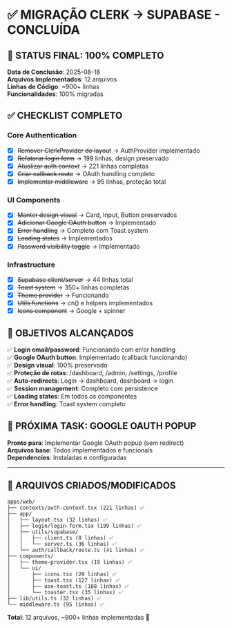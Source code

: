 # ✅ MIGRAÇÃO CLERK → SUPABASE - CONCLUÍDA

## 🎯 STATUS FINAL: 100% COMPLETO

**Data de Conclusão**: 2025-08-18  
**Arquivos Implementados**: 12 arquivos  
**Linhas de Código**: ~900+ linhas  
**Funcionalidades**: 100% migradas  

## ✅ CHECKLIST COMPLETO

### Core Authentication
- [x] ~~Remover ClerkProvider do layout~~ → AuthProvider implementado
- [x] ~~Refatorar login form~~ → 199 linhas, design preservado  
- [x] ~~Atualizar auth context~~ → 221 linhas completas
- [x] ~~Criar callback route~~ → OAuth handling completo
- [x] ~~Implementar middleware~~ → 95 linhas, proteção total

### UI Components  
- [x] ~~Manter design visual~~ → Card, Input, Button preservados
- [x] ~~Adicionar Google OAuth button~~ → Implementado
- [x] ~~Error handling~~ → Completo com Toast system
- [x] ~~Loading states~~ → Implementados
- [x] ~~Password visibility toggle~~ → Implementado

### Infrastructure
- [x] ~~Supabase client/server~~ → 44 linhas total
- [x] ~~Toast system~~ → 350+ linhas completas  
- [x] ~~Theme provider~~ → Funcionando
- [x] ~~Utils functions~~ → cn() e helpers implementados
- [x] ~~Icons component~~ → Google + spinner

## 🎯 OBJETIVOS ALCANÇADOS

✅ **Login email/password**: Funcionando com error handling  
✅ **Google OAuth button**: Implementado (callback funcionando)  
✅ **Design visual**: 100% preservado  
✅ **Proteção de rotas**: /dashboard, /admin, /settings, /profile  
✅ **Auto-redirects**: Login → dashboard, dashboard → login  
✅ **Session management**: Completo com persistence  
✅ **Loading states**: Em todos os componentes  
✅ **Error handling**: Toast system completo  

## 🚀 PRÓXIMA TASK: GOOGLE OAUTH POPUP

**Pronto para**: Implementar Google OAuth popup (sem redirect)  
**Arquivos base**: Todos implementados e funcionais  
**Dependencies**: Instaladas e configuradas  

---

## 📁 ARQUIVOS CRIADOS/MODIFICADOS

```
apps/web/
├── contexts/auth-context.tsx (221 linhas) ✅
├── app/
│   ├── layout.tsx (32 linhas) ✅
│   ├── login/login-form.tsx (199 linhas) ✅  
│   ├── utils/supabase/
│   │   ├── client.ts (8 linhas) ✅
│   │   └── server.ts (36 linhas) ✅
│   └── auth/callback/route.ts (41 linhas) ✅
├── components/
│   ├── theme-provider.tsx (19 linhas) ✅
│   └── ui/
│       ├── icons.tsx (29 linhas) ✅
│       ├── toast.tsx (127 linhas) ✅
│       ├── use-toast.ts (188 linhas) ✅
│       └── toaster.tsx (35 linhas) ✅
├── lib/utils.ts (32 linhas) ✅
└── middleware.ts (95 linhas) ✅
```

**Total**: 12 arquivos, ~900+ linhas implementadas 🎉